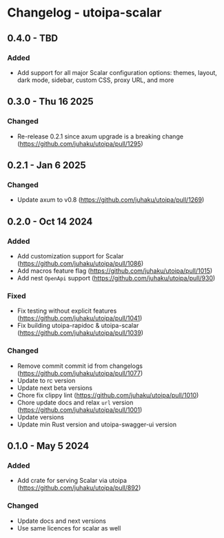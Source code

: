 # Changelog - utoipa-scalar

## 0.4.0 - TBD

### Added

* Add support for all major Scalar configuration options: themes, layout, dark mode, sidebar, custom CSS, proxy URL, and more

## 0.3.0 - Thu 16 2025

### Changed

* Re-release 0.2.1 since axum upgrade is a breaking change (https://github.com/juhaku/utoipa/pull/1295)

## 0.2.1 - Jan 6 2025

### Changed

* Update axum to v0.8 (https://github.com/juhaku/utoipa/pull/1269)

## 0.2.0 - Oct 14 2024

### Added

* Add customization support for Scalar (https://github.com/juhaku/utoipa/pull/1086)
* Add macros feature flag (https://github.com/juhaku/utoipa/pull/1015)
* Add nest `OpenApi` support (https://github.com/juhaku/utoipa/pull/930)

### Fixed

* Fix testing without explicit features (https://github.com/juhaku/utoipa/pull/1041)
* Fix building utoipa-rapidoc & utoipa-scalar (https://github.com/juhaku/utoipa/pull/1039)

### Changed

* Remove commit commit id from changelogs (https://github.com/juhaku/utoipa/pull/1077)
* Update to rc version
* Update next beta versions
* Chore fix clippy lint (https://github.com/juhaku/utoipa/pull/1010)
* Chore update docs and relax `url` version (https://github.com/juhaku/utoipa/pull/1001)
* Update versions
* Update min Rust version and utoipa-swagger-ui version

## 0.1.0 - May 5 2024

### Added

* Add crate for serving Scalar via utoipa (https://github.com/juhaku/utoipa/pull/892)

### Changed

* Update docs and next versions
* Use same licences for scalar as well
